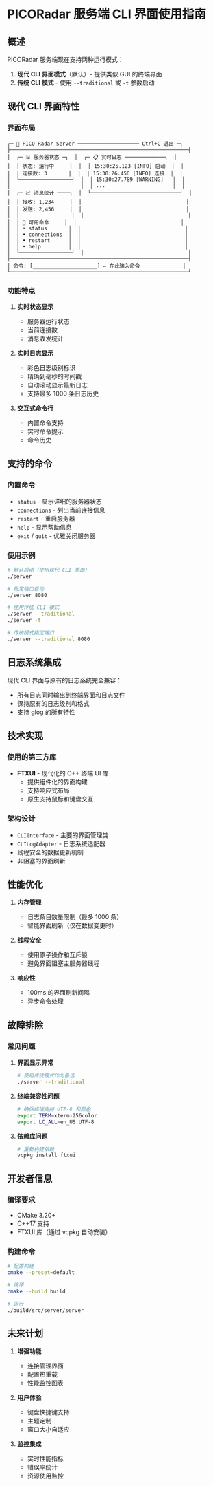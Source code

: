 # PICORadar 服务端 CLI 界面使用指南

## 概述

PICORadar 服务端现在支持两种运行模式：

1. **现代 CLI 界面模式**（默认）- 提供类似 GUI 的终端界面
2. **传统 CLI 模式** - 使用 `--traditional` 或 `-t` 参数启动

## 现代 CLI 界面特性

### 界面布局
```
┌─ 🎯 PICO Radar Server ──────────────────── Ctrl+C 退出 ─┐
├──────────────────────────────────────────────────────────┤
│  ┌─ 📊 服务器状态 ─┐  │  ┌─ 📋 实时日志 ─────────────┐  │
│  │ 状态: 运行中     │  │  │ 15:30:25.123 [INFO] 启动  │  │
│  │ 连接数: 3       │  │  │ 15:30:26.456 [INFO] 连接  │  │
│  └─────────────────┘  │  │ 15:30:27.789 [WARNING]   │  │
│                       │  │ ...                      │  │
│  ┌─ 📈 消息统计 ────┐  │  └─────────────────────────────┘  │
│  │ 接收: 1,234     │  │                                  │
│  │ 发送: 2,456     │  │                                  │
│  │                 │  │                                  │
│  │ 🔧 可用命令     │  │                                  │
│  │ • status       │  │                                  │
│  │ • connections  │  │                                  │
│  │ • restart      │  │                                  │
│  │ • help         │  │                                  │
│  └─────────────────┘  │                                  │
├──────────────────────────────────────────────────────────┤
│ 命令: [_____________________] ← 在此输入命令              │
└──────────────────────────────────────────────────────────┘
```

### 功能特点

1. **实时状态显示**
   - 服务器运行状态
   - 当前连接数
   - 消息收发统计

2. **实时日志显示**
   - 彩色日志级别标识
   - 精确到毫秒的时间戳
   - 自动滚动显示最新日志
   - 支持最多 1000 条日志历史

3. **交互式命令行**
   - 内置命令支持
   - 实时命令提示
   - 命令历史

## 支持的命令

### 内置命令
- `status` - 显示详细的服务器状态
- `connections` - 列出当前连接信息
- `restart` - 重启服务器
- `help` - 显示帮助信息
- `exit` / `quit` - 优雅关闭服务器

### 使用示例
```bash
# 默认启动（使用现代 CLI 界面）
./server

# 指定端口启动
./server 8080

# 使用传统 CLI 模式
./server --traditional
./server -t

# 传统模式指定端口
./server --traditional 8080
```

## 日志系统集成

现代 CLI 界面与原有的日志系统完全兼容：

- 所有日志同时输出到终端界面和日志文件
- 保持原有的日志级别和格式
- 支持 glog 的所有特性

## 技术实现

### 使用的第三方库
- **FTXUI** - 现代化的 C++ 终端 UI 库
  - 提供组件化的界面构建
  - 支持响应式布局
  - 原生支持鼠标和键盘交互

### 架构设计
- `CLIInterface` - 主要的界面管理类
- `CLILogAdapter` - 日志系统适配器
- 线程安全的数据更新机制
- 非阻塞的界面刷新

## 性能优化

1. **内存管理**
   - 日志条目数量限制（最多 1000 条）
   - 智能界面刷新（仅在数据变更时）

2. **线程安全**
   - 使用原子操作和互斥锁
   - 避免界面阻塞主服务器线程

3. **响应性**
   - 100ms 的界面刷新间隔
   - 异步命令处理

## 故障排除

### 常见问题

1. **界面显示异常**
   ```bash
   # 使用传统模式作为备选
   ./server --traditional
   ```

2. **终端兼容性问题**
   ```bash
   # 确保终端支持 UTF-8 和颜色
   export TERM=xterm-256color
   export LC_ALL=en_US.UTF-8
   ```

3. **依赖库问题**
   ```bash
   # 重新构建依赖
   vcpkg install ftxui
   ```

## 开发者信息

### 编译要求
- CMake 3.20+
- C++17 支持
- FTXUI 库（通过 vcpkg 自动安装）

### 构建命令
```bash
# 配置构建
cmake --preset=default

# 编译
cmake --build build

# 运行
./build/src/server/server
```

## 未来计划

1. **增强功能**
   - 连接管理界面
   - 配置热重载
   - 性能监控图表

2. **用户体验**
   - 键盘快捷键支持
   - 主题定制
   - 窗口大小自适应

3. **监控集成**
   - 实时性能指标
   - 错误率统计
   - 资源使用监控
